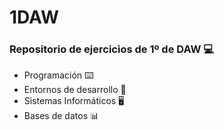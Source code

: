 # 1DAW

<h3>Repositorio de ejercicios de 1º de DAW 💻</h3>

- Programación ⌨️<br>
- Entornos de desarrollo 💾<br>
- Sistemas Informáticos 🖥️<br>
- Bases de datos 📊

